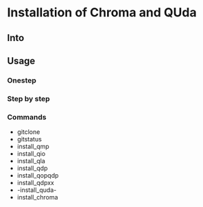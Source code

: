 # Installation of Chroma and QUda 

## Into

## Usage

### Onestep

### Step by step

### Commands 
* gitclone 
* gitstatus
* install\_qmp
* install\_qio
* install\_qla
* install\_qdp
* install\_qopqdp
* install\_qdpxx
* -install\_quda-
* install\_chroma






